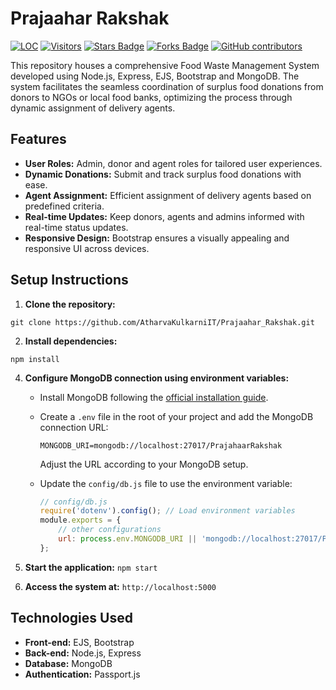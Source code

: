 # Prajaahar Rakshak

<a href="https://github.com/AtharvaKulkarniIT/Prajaahar_Rakshak"><img src="https://sloc.xyz/github/AtharvaKulkarniIT/Prajaahar_Rakshak" alt="LOC"/></a>
<a href="https://github.com/AtharvaKulkarniIT/Prajaahar_Rakshak"><img src="https://visitor-badge.laobi.icu/badge?page_id=AtharvaKulkarniIT.Prajaahar_Rakshak" alt="Visitors"/></a>
<a href="https://github.com/AtharvaKulkarniIT/Prajaahar_Rakshak/stargazers"><img src="https://img.shields.io/github/stars/AtharvaKulkarniIT/Prajaahar_Rakshak" alt="Stars Badge"/></a>
<a href="https://github.com/AtharvaKulkarniIT/Prajaahar_Rakshak/network/members"><img src="https://img.shields.io/github/forks/AtharvaKulkarniIT/Prajaahar_Rakshak" alt="Forks Badge"/></a>
<a href="https://github.com/AtharvaKulkarniIT/Prajaahar_Rakshak/graphs/contributors"><img alt="GitHub contributors" src="https://img.shields.io/github/contributors/AtharvaKulkarniIT/Prajaahar_Rakshak?color=green"></a>



This repository houses a comprehensive Food Waste Management System developed using Node.js, Express, EJS, Bootstrap and MongoDB. The system facilitates the seamless coordination of surplus food donations from donors to NGOs or local food banks, optimizing the process through dynamic assignment of delivery agents.

## Features

- **User Roles:** Admin, donor and agent roles for tailored user experiences.
- **Dynamic Donations:** Submit and track surplus food donations with ease.
- **Agent Assignment:** Efficient assignment of delivery agents based on predefined criteria.
- **Real-time Updates:** Keep donors, agents and admins informed with real-time status updates.
- **Responsive Design:** Bootstrap ensures a visually appealing and responsive UI across devices.

## Setup Instructions

1. **Clone the repository:**
 ```
git clone https://github.com/AtharvaKulkarniIT/Prajaahar_Rakshak.git
```


2. **Install dependencies:** 
```
npm install
   ```


4. **Configure MongoDB connection using environment variables:**
   - Install MongoDB following the [official installation guide](https://docs.mongodb.com/manual/installation/).
   - Create a `.env` file in the root of your project and add the MongoDB connection URL:

     ```env
     MONGODB_URI=mongodb://localhost:27017/PrajahaarRakshak
     ```

     Adjust the URL according to your MongoDB setup.

   - Update the `config/db.js` file to use the environment variable:

     ```javascript
     // config/db.js
     require('dotenv').config(); // Load environment variables
     module.exports = {
         // other configurations
         url: process.env.MONGODB_URI || 'mongodb://localhost:27017/PrajahaarRakshak',
     };
     ```

5. **Start the application:** `npm start`
6. **Access the system at:** `http://localhost:5000`

## Technologies Used

- **Front-end:** EJS, Bootstrap
- **Back-end:** Node.js, Express
- **Database:** MongoDB
- **Authentication:** Passport.js

